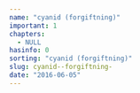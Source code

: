 ```yaml
---
name: "cyanid (forgiftning)"
important: 1
chapters:  
  - NULL
hasinfo: 0
sorting: "cyanid (forgiftning)"
slug: cyanid--forgiftning-
date: "2016-06-05"
---
```




